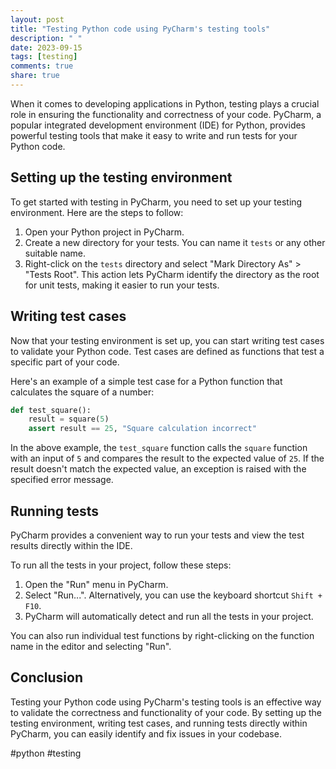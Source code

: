 ```yaml
---
layout: post
title: "Testing Python code using PyCharm's testing tools"
description: " "
date: 2023-09-15
tags: [testing]
comments: true
share: true
---
```


When it comes to developing applications in Python, testing plays a crucial role in ensuring the functionality and correctness of your code. PyCharm, a popular integrated development environment (IDE) for Python, provides powerful testing tools that make it easy to write and run tests for your Python code.

## Setting up the testing environment

To get started with testing in PyCharm, you need to set up your testing environment. Here are the steps to follow:

1. Open your Python project in PyCharm.
2. Create a new directory for your tests. You can name it `tests` or any other suitable name.
3. Right-click on the `tests` directory and select "Mark Directory As" > "Tests Root". This action lets PyCharm identify the directory as the root for unit tests, making it easier to run your tests.

## Writing test cases

Now that your testing environment is set up, you can start writing test cases to validate your Python code. Test cases are defined as functions that test a specific part of your code.

Here's an example of a simple test case for a Python function that calculates the square of a number:

```python
def test_square():
    result = square(5)
    assert result == 25, "Square calculation incorrect"
```

In the above example, the `test_square` function calls the `square` function with an input of `5` and compares the result to the expected value of `25`. If the result doesn't match the expected value, an exception is raised with the specified error message.

## Running tests

PyCharm provides a convenient way to run your tests and view the test results directly within the IDE.

To run all the tests in your project, follow these steps:

1. Open the "Run" menu in PyCharm.
2. Select "Run...". Alternatively, you can use the keyboard shortcut `Shift + F10`.
3. PyCharm will automatically detect and run all the tests in your project.

You can also run individual test functions by right-clicking on the function name in the editor and selecting "Run".

## Conclusion

Testing your Python code using PyCharm's testing tools is an effective way to validate the correctness and functionality of your code. By setting up the testing environment, writing test cases, and running tests directly within PyCharm, you can easily identify and fix issues in your codebase.

#python #testing